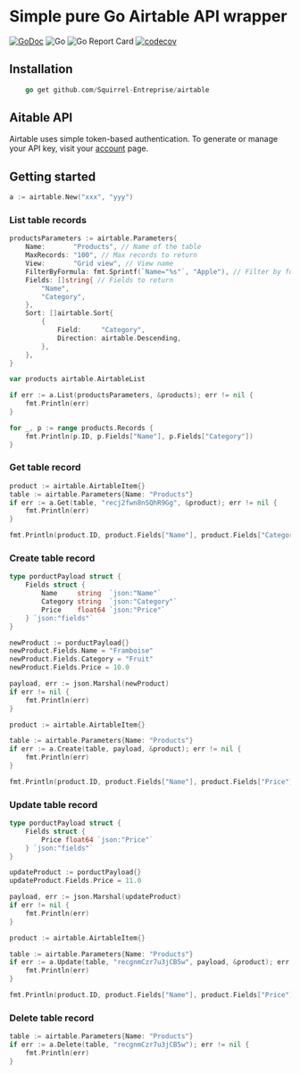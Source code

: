 Simple pure Go Airtable API wrapper
================
[![GoDoc](https://godoc.org/github.com/Squirrel-Entreprise/airtable?status.svg)](https://pkg.go.dev/github.com/Squirrel-Entreprise/airtable)
![Go](https://github.com/Squirrel-Entreprise/airtable/workflows/Go/badge.svg)
![Go Report Card](https://goreportcard.com/badge/github.com/Squirrel-Entreprise/airtable)
[![codecov](https://codecov.io/gh/Squirrel-Entreprise/airtable/branch/main/graph/badge.svg)](https://codecov.io/gh/Squirrel-Entreprise/airtable)

## Installation

```go
    go get github.com/Squirrel-Entreprise/airtable
```

## Aitable API

Airtable uses simple token-based authentication. To generate or manage your API key, visit your [account](https://airtable.com/account) page.

## Getting started 

```go
a := airtable.New("xxx", "yyy")
```

### List table records 

```go
productsParameters := airtable.Parameters{
	Name:       "Products", // Name of the table
	MaxRecords: "100", // Max records to return
	View:       "Grid view", // View name
	FilterByFormula: fmt.Sprintf(`Name="%s"`, "Apple"), // Filter by formula
	Fields: []string{ // Fields to return
		"Name",
		"Category",
	},
	Sort: []airtable.Sort{
		{
			Field:     "Category",
			Direction: airtable.Descending,
		},
	},
}

var products airtable.AirtableList

if err := a.List(productsParameters, &products); err != nil {
	fmt.Println(err)
}

for _, p := range products.Records {
	fmt.Println(p.ID, p.Fields["Name"], p.Fields["Category"])
}
```

### Get table record

```go
product := airtable.AirtableItem{}
table := airtable.Parameters{Name: "Products"}
if err := a.Get(table, "recj2fwn8nSQhR9Gg", &product); err != nil {
	fmt.Println(err)
}

fmt.Println(product.ID, product.Fields["Name"], product.Fields["Category"])
```

### Create table record

```go
type porductPayload struct {
	Fields struct {
		Name     string  `json:"Name"`
		Category string  `json:"Category"`
		Price    float64 `json:"Price"`
	} `json:"fields"`
}

newProduct := porductPayload{}
newProduct.Fields.Name = "Framboise"
newProduct.Fields.Category = "Fruit"
newProduct.Fields.Price = 10.0

payload, err := json.Marshal(newProduct)
if err != nil {
	fmt.Println(err)
}

product := airtable.AirtableItem{}

table := airtable.Parameters{Name: "Products"}
if err := a.Create(table, payload, &product); err != nil {
	fmt.Println(err)
}

fmt.Println(product.ID, product.Fields["Name"], product.Fields["Price"])
```

### Update table record

```go
type porductPayload struct {
	Fields struct {
		Price float64 `json:"Price"`
	} `json:"fields"`
}

updateProduct := porductPayload{}
updateProduct.Fields.Price = 11.0

payload, err := json.Marshal(updateProduct)
if err != nil {
	fmt.Println(err)
}

product := airtable.AirtableItem{}

table := airtable.Parameters{Name: "Products"}
if err := a.Update(table, "recgnmCzr7u3jCB5w", payload, &product); err != nil {
	fmt.Println(err)
}

fmt.Println(product.ID, product.Fields["Name"], product.Fields["Price"])
```

### Delete table record

```go
table := airtable.Parameters{Name: "Products"}
if err := a.Delete(table, "recgnmCzr7u3jCB5w"); err != nil {
	fmt.Println(err)
}
```
